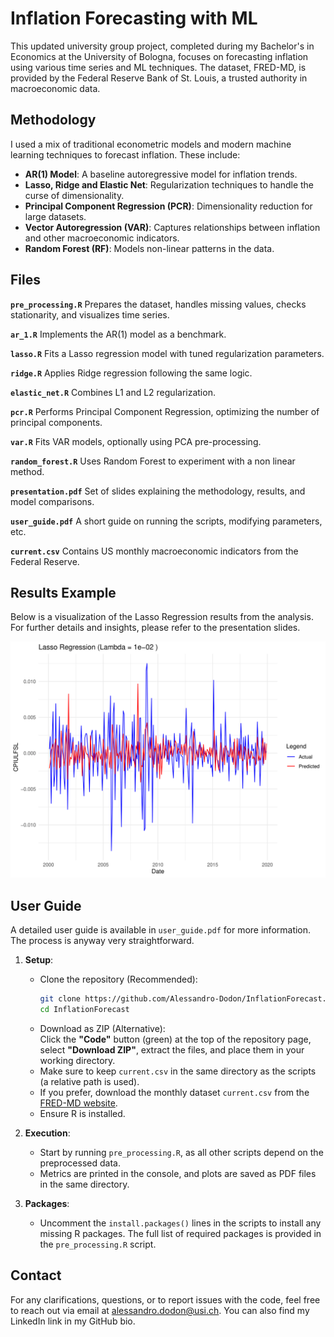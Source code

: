 # Inflation Forecasting with ML

This updated university group project, completed during my Bachelor's in Economics at the University of Bologna, focuses on forecasting inflation using various time series and ML techniques. The dataset, FRED-MD, is provided by the Federal Reserve Bank of St. Louis, a trusted authority in macroeconomic data.

## Methodology

I used a mix of traditional econometric models and modern machine learning techniques to forecast inflation. These include:

- **AR(1) Model**: A baseline autoregressive model for inflation trends.
- **Lasso, Ridge and Elastic Net**: Regularization techniques to handle the curse of dimensionality.
- **Principal Component Regression (PCR)**: Dimensionality reduction for large datasets.
- **Vector Autoregression (VAR)**: Captures relationships between inflation and other macroeconomic indicators.
- **Random Forest (RF)**: Models non-linear patterns in the data.

## Files

**`pre_processing.R`** Prepares the dataset, handles missing values, checks stationarity, and visualizes time series.

**`ar_1.R`** Implements the AR(1) model as a benchmark.

**`lasso.R`** Fits a Lasso regression model with tuned regularization parameters.

**`ridge.R`** Applies Ridge regression following the same logic.

**`elastic_net.R`** Combines L1 and L2 regularization.

**`pcr.R`** Performs Principal Component Regression, optimizing the number of principal components.

**`var.R`** Fits VAR models, optionally using PCA pre-processing.

**`random_forest.R`** Uses Random Forest to experiment with a non linear method.

**`presentation.pdf`** Set of slides explaining the methodology, results, and model comparisons.

**`user_guide.pdf`** A short guide on running the scripts, modifying parameters, etc.

**`current.csv`** Contains US monthly macroeconomic indicators from the Federal Reserve.


## Results Example

Below is a visualization of the Lasso Regression results from the analysis. For further details and insights, please refer to the presentation slides.

![Lasso Results](lasso_results.png)


## User Guide

A detailed user guide is available in `user_guide.pdf` for more information. The process is anyway very straightforward.

1. **Setup**:
   - Clone the repository (Recommended):  
     ```bash
     git clone https://github.com/Alessandro-Dodon/InflationForecast.git
     cd InflationForecast
     ```
   - Download as ZIP (Alternative):  
     Click the **"Code"** button (green) at the top of the repository page, select **"Download ZIP"**, extract the files, and place them in your working directory.  
   - Make sure to keep `current.csv` in the same directory as the scripts (a relative path is used).  
   - If you prefer, download the monthly dataset `current.csv` from the [FRED-MD website](https://www.stlouisfed.org/research/economists/mccracken/fred-databases).
   - Ensure R is installed.

2. **Execution**:
   - Start by running `pre_processing.R`, as all other scripts depend on the preprocessed data.
   - Metrics are printed in the console, and plots are saved as PDF files in the same directory.

3. **Packages**:
   - Uncomment the `install.packages()` lines in the scripts to install any missing R packages. The full list of required packages is provided in the `pre_processing.R` script.

## Contact
For any clarifications, questions, or to report issues with the code, feel free to reach out via email at alessandro.dodon@usi.ch. You can also find my LinkedIn link in my GitHub bio.

